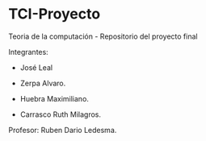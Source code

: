 # TCI-Proyecto
Teoria de la computación - Repositorio del proyecto final

Integrantes: 

- José Leal 

- Zerpa Alvaro.

- Huebra Maximiliano.

- Carrasco Ruth Milagros.

Profesor: Ruben Dario Ledesma.
